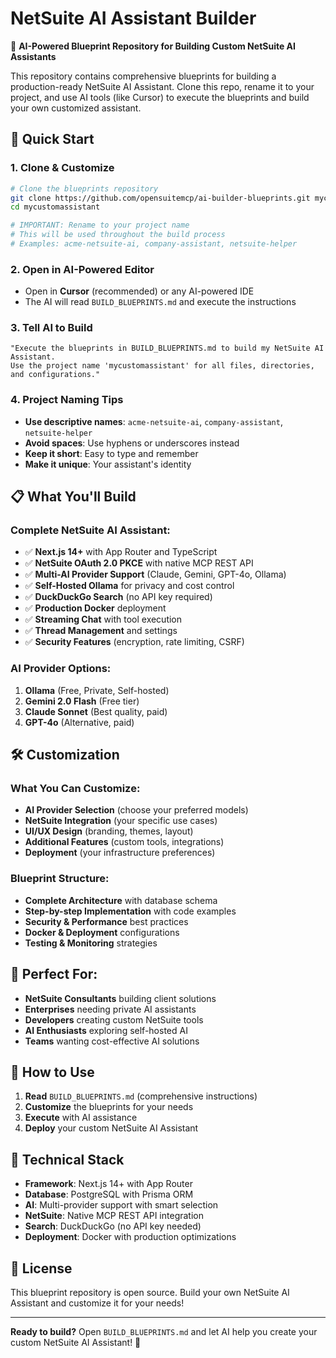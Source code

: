# NetSuite AI Assistant Builder

🤖 **AI-Powered Blueprint Repository for Building Custom NetSuite AI Assistants**

This repository contains comprehensive blueprints for building a production-ready NetSuite AI Assistant. Clone this repo, rename it to your project, and use AI tools (like Cursor) to execute the blueprints and build your own customized assistant.

## 🚀 Quick Start

### 1. Clone & Customize

```bash
# Clone the blueprints repository
git clone https://github.com/opensuitemcp/ai-builder-blueprints.git mycustomassistant
cd mycustomassistant

# IMPORTANT: Rename to your project name
# This will be used throughout the build process
# Examples: acme-netsuite-ai, company-assistant, netsuite-helper
```

### 2. Open in AI-Powered Editor

- Open in **Cursor** (recommended) or any AI-powered IDE
- The AI will read `BUILD_BLUEPRINTS.md` and execute the instructions

### 3. Tell AI to Build

```
"Execute the blueprints in BUILD_BLUEPRINTS.md to build my NetSuite AI Assistant.
Use the project name 'mycustomassistant' for all files, directories, and configurations."
```

### 4. Project Naming Tips

- **Use descriptive names**: `acme-netsuite-ai`, `company-assistant`, `netsuite-helper`
- **Avoid spaces**: Use hyphens or underscores instead
- **Keep it short**: Easy to type and remember
- **Make it unique**: Your assistant's identity

## 📋 What You'll Build

### **Complete NetSuite AI Assistant:**

- ✅ **Next.js 14+** with App Router and TypeScript
- ✅ **NetSuite OAuth 2.0 PKCE** with native MCP REST API
- ✅ **Multi-AI Provider Support** (Claude, Gemini, GPT-4o, Ollama)
- ✅ **Self-Hosted Ollama** for privacy and cost control
- ✅ **DuckDuckGo Search** (no API key required)
- ✅ **Production Docker** deployment
- ✅ **Streaming Chat** with tool execution
- ✅ **Thread Management** and settings
- ✅ **Security Features** (encryption, rate limiting, CSRF)

### **AI Provider Options:**

1. **Ollama** (Free, Private, Self-hosted)
2. **Gemini 2.0 Flash** (Free tier)
3. **Claude Sonnet** (Best quality, paid)
4. **GPT-4o** (Alternative, paid)

## 🛠️ Customization

### **What You Can Customize:**

- **AI Provider Selection** (choose your preferred models)
- **NetSuite Integration** (your specific use cases)
- **UI/UX Design** (branding, themes, layout)
- **Additional Features** (custom tools, integrations)
- **Deployment** (your infrastructure preferences)

### **Blueprint Structure:**

- **Complete Architecture** with database schema
- **Step-by-step Implementation** with code examples
- **Security & Performance** best practices
- **Docker & Deployment** configurations
- **Testing & Monitoring** strategies

## 🎯 Perfect For:

- **NetSuite Consultants** building client solutions
- **Enterprises** needing private AI assistants
- **Developers** creating custom NetSuite tools
- **AI Enthusiasts** exploring self-hosted AI
- **Teams** wanting cost-effective AI solutions

## 📖 How to Use

1. **Read** `BUILD_BLUEPRINTS.md` (comprehensive instructions)
2. **Customize** the blueprints for your needs
3. **Execute** with AI assistance
4. **Deploy** your custom NetSuite AI Assistant

## 🔧 Technical Stack

- **Framework**: Next.js 14+ with App Router
- **Database**: PostgreSQL with Prisma ORM
- **AI**: Multi-provider support with smart selection
- **NetSuite**: Native MCP REST API integration
- **Search**: DuckDuckGo (no API key needed)
- **Deployment**: Docker with production optimizations

## 📄 License

This blueprint repository is open source. Build your own NetSuite AI Assistant and customize it for your needs!

---

**Ready to build?** Open `BUILD_BLUEPRINTS.md` and let AI help you create your custom NetSuite AI Assistant! 🚀
